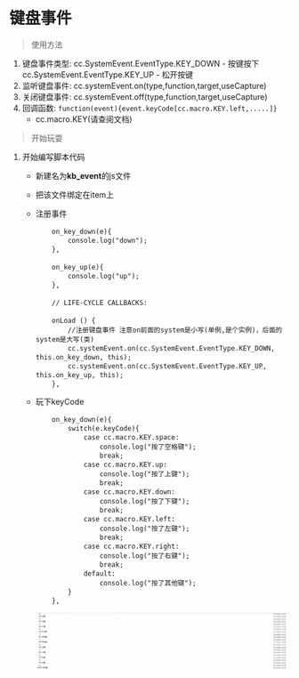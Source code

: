 # 键盘事件
> 使用方法
1. 键盘事件类型: cc.SystemEvent.EventType.KEY_DOWN - 按键按下
                    cc.SystemEvent.EventType.KEY_UP - 松开按键
2. 监听键盘事件: cc.systemEvent.on(type,function,target,useCapture)
3. 关闭键盘事件: cc.systemEvent.off(type,function,target,useCapture)
4. 回调函数: `function(event){event.keyCode[cc.macro.KEY.left,.....]}`
    * cc.macro.KEY(请查阅文档)

> 开始玩耍
1. 开始编写脚本代码
    * 新建名为**kb_event**的js文件
    * 把该文件绑定在item上
    * 注册事件
        ```
            on_key_down(e){
                console.log("down");
            },
        
            on_key_up(e){
                console.log("up");
            },
        
            // LIFE-CYCLE CALLBACKS:
        
            onLoad () {
                //注册键盘事件 注意on前面的system是小写(单例,是个实例)，后面的system是大写(类)
                cc.systemEvent.on(cc.SystemEvent.EventType.KEY_DOWN, this.on_key_down, this);
                cc.systemEvent.on(cc.SystemEvent.EventType.KEY_UP, this.on_key_up, this);
            },
        ```
    * 玩下keyCode
        ```
            on_key_down(e){
                switch(e.keyCode){
                    case cc.macro.KEY.space:
                        console.log("按了空格键");
                        break;
                    case cc.macro.KEY.up:
                        console.log("按了上键");
                        break;
                    case cc.macro.KEY.down:
                        console.log("按了下键");
                        break;
                    case cc.macro.KEY.left:
                        console.log("按了左键");
                        break;
                    case cc.macro.KEY.right:
                        console.log("按了右键");
                        break;
                    default:
                        console.log("按了其他键");
                }
            },
        ```
    
        ![](./images/按键控制台.jpg)
    